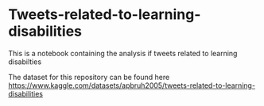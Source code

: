 # Tweets-related-to-learning-disabilities
This is a notebook containing the analysis if tweets related to learning disabilties


The dataset for this repository can be found here https://www.kaggle.com/datasets/apbruh2005/tweets-related-to-learning-disabilities 

